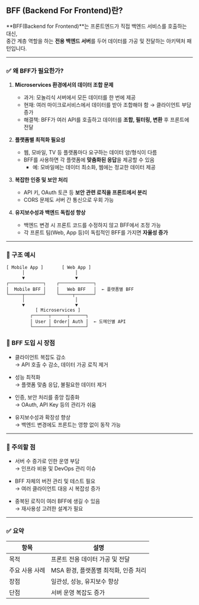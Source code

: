 ## BFF (Backend For Frontend)란?

**BFF(Backend for Frontend)**는 프론트엔드가 직접 백엔드 서비스를 호출하는 대신,  
중간 계층 역할을 하는 **전용 백엔드 서버**를 두어 데이터를 가공 및 전달하는 아키텍처 패턴입니다.

---

### ✅ 왜 BFF가 필요한가?

1. **Microservices 환경에서의 데이터 조합 문제**

   - 과거: 모놀리식 서버에서 모든 데이터를 한 번에 제공
   - 현재: 여러 마이크로서비스에서 데이터를 받아 조합해야 함 → 클라이언트 부담 증가
   - 해결책: BFF가 여러 API를 호출하고 데이터를 **조합, 필터링, 변환** 후 프론트에 전달

2. **플랫폼별 최적화 필요성**

   - 웹, 모바일, TV 등 플랫폼마다 요구하는 데이터 양/형식이 다름
   - BFF를 사용하면 각 플랫폼에 **맞춤화된 응답**을 제공할 수 있음
     - 예: 모바일에는 데이터 최소화, 웹에는 정교한 데이터 제공

3. **복잡한 인증 및 보안 처리**

   - API 키, OAuth 토큰 등 **보안 관련 로직을 프론트에서 분리**
   - CORS 문제도 서버 간 통신으로 우회 가능

4. **유지보수성과 백엔드 독립성 향상**
   - 백엔드 변경 시 프론트 코드를 수정하지 않고 BFF에서 조정 가능
   - 각 프론트 팀(Web, App 등)이 독립적인 BFF를 가지면 **자율성 증가**

---

### 🧱 구조 예시

```text
[ Mobile App ]       [ Web App ]
      │                   │
      ▼                   ▼
┌─────────────┐    ┌─────────────┐
│  Mobile BFF │    │   Web BFF   │  ← 플랫폼별 BFF
└─────┬───────┘    └─────┬───────┘
      │                   │
      ▼                   ▼
           [ Microservices ]
         ┌──────┬──────┬──────┐
         │ User │ Order│ Auth │  ← 도메인별 API
         └──────┴──────┴──────┘

```

### 📌 BFF 도입 시 장점

- 클라이언트 복잡도 감소  
  → API 호출 수 감소, 데이터 가공 로직 제거

- 성능 최적화  
  → 플랫폼 맞춤 응답, 불필요한 데이터 제거

- 인증, 보안 처리를 중앙 집중화  
  → OAuth, API Key 등의 관리가 쉬움

- 유지보수성과 확장성 향상  
  → 백엔드 변경에도 프론트는 영향 없이 동작 가능

---

### 🚫 주의할 점

- 서버 수 증가로 인한 운영 부담  
  → 인프라 비용 및 DevOps 관리 이슈

- BFF 자체의 버전 관리 및 테스트 필요  
  → 여러 클라이언트 대응 시 복잡성 증가

- 중복된 로직이 여러 BFF에 생길 수 있음  
  → 재사용성 고려한 설계가 필요

---

### ✅ 요약

| 항목           | 설명                                 |
| -------------- | ------------------------------------ |
| 목적           | 프론트 전용 데이터 가공 및 전달      |
| 주요 사용 사례 | MSA 환경, 플랫폼별 최적화, 인증 처리 |
| 장점           | 일관성, 성능, 유지보수 향상          |
| 단점           | 서버 운영 복잡도 증가                |
